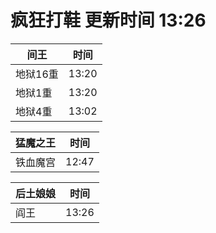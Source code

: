 # 疯狂打鞋 更新时间 13:26

| 间王   | 时间    |
|--------|-------|
| 地狱16重 | 13:20 |
| 地狱1重 | 13:20 |
| 地狱4重 | 13:02 |

| 猛魔之王   | 时间    |
|--------|-------|
| 铁血魔宫 | 12:47 |

| 后土娘娘   | 时间    |
|--------|-------|
| 阎王 | 13:26 |
